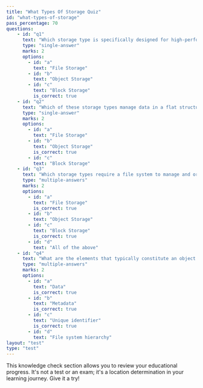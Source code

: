 ```yaml
---
title: "What Types Of Storage Quiz"
id: "what-types-of-storage"
pass_percentage: 70
questions:
    - id: "q1"
      text: "Which storage type is specifically designed for high-performance applications that require low-level access to storage?"
      type: "single-answer"
      marks: 2
      options:
        - id: "a"
          text: "File Storage"
        - id: "b"
          text: "Object Storage"
        - id: "c"
          text: "Block Storage"
          is_correct: true
    - id: "q2"
      text: "Which of these storage types manage data in a flat structure with no directories or folders?"
      type: "single-answer"
      marks: 2
      options:
        - id: "a"
          text: "File Storage"
        - id: "b"
          text: "Object Storage"
          is_correct: true
        - id: "c"
          text: "Block Storage"
    - id: "q3"
      text: "Which storage types require a file system to manage and organize data"
      type: "multiple-answers"
      marks: 2
      options:
        - id: "a"
          text: "File Storage"
          is_correct: true
        - id: "b"
          text: "Object Storage"
        - id: "c"
          text: "Block Storage"
          is_correct: true
        - id: "d"
          text: "All of the above"
    - id: "q4"
      text: "What are the elements that typically constitute an object in Object Storage?"
      type: "multiple-answers"
      marks: 2
      options:
        - id: "a"
          text: "Data"
          is_correct: true
        - id: "b"
          text: "Metadata"
          is_correct: true
        - id: "c"
          text: "Unique identifier"
          is_correct: true
        - id: "d"
          text: "File system hierarchy"
layout: "test"
type: "test"
---
```

This knowledge check section allows you to review your educational progress. It's not a test or an exam; it's a location determination in your learning journey. Give it a try!
